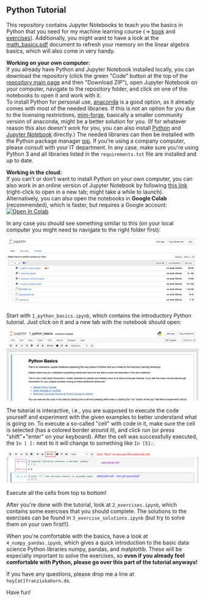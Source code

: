 ## Python Tutorial

This repository contains Jupyter Notebooks to teach you the basics in Python that you need for my machine learning course (&rarr; [book](https://franziskahorn.de/mlbook/) and [exercises](https://github.com/cod3licious/ml_exercises)). Additionally, you might want to have a look at the [math_basics.pdf](https://github.com/cod3licious/python_tutorial/blob/master/math_basics.pdf) document to refresh your memory on the linear algebra basics, which will also come in very handy.

**Working on your own computer:** <br>
If you already have Python and Jupyter Notebook installed locally, you can download the repository (click the green "Code" button at the top of the [repository main page](https://github.com/cod3licious/python_tutorial) and then "Download ZIP"), open Jupyter Notebook on your computer, navigate to the repository folder, and click on one of the notebooks to open it and work with it. <br>
To install Python for personal use, [anaconda](https://docs.anaconda.com/anaconda/install/) is a good option, as it already comes with most of the needed libraries. If this is not an option for you due to the licensing restrictions, [mini-forge](https://github.com/conda-forge/miniforge), basically a smaller community version of anaconda, might be a better solution for you. (If for whatever reason this also doesn't work for you, you can also install [Python](https://www.python.org/downloads/) and [Jupyter Notebook](https://jupyter.org/install) directly.) The needed libraries can then be installed with the Python package manager [pip](https://pip.pypa.io/en/stable/installing/). If you're using a company computer, please consult with your IT department. In any case, make sure you're using Python 3 and all libraries listed in the `requirements.txt` file are installed and up to date.

**Working in the cloud:** <br>
If you can't or don't want to install Python on your own computer, you can also work in an online version of Jupyter Notebook by following [this link](https://mybinder.org/v2/gh/cod3licious/python_tutorial/master) (right-click to open in a new tab; might take a while to launch). <br>
Alternatively, you can also open the notebooks in **Google Colab** (recommended), which is faster, but requires a Google account:
[![Open In Colab](https://colab.research.google.com/assets/colab-badge.svg)](https://colab.research.google.com/github/cod3licious/python_tutorial)



In any case you should see something similar to this (on your local computer you might need to navigate to the right folder first):

<img src="doc/screenshot1.png" alt="screenshot_notebook1" width="720"/>

Start with `1_python_basics.ipynb`, which contains the introductory Python tutorial. Just click on it and a new tab with the notebook should open:

<img src="doc/screenshot2.png" alt="screenshot_notebook2" width="720"/>

The tutorial is interactive, i.e., you are supposed to execute the code yourself and experiment with the given examples to better understand what is going on. To execute a so-called "cell" with code in it, make sure the cell is selected (has a colored border around it), and click run (or press "shift"+"enter" on your keyboard). After the cell was successfully executed, the `In [ ]:` next to it will change to something like `In [5]:`.

<img src="doc/screenshot3.png" alt="screenshot_notebook3" width="720"/>

Execute all the cells from top to bottom!

After you're done with the tutorial, look at `2_exercises.ipynb`, which contains some exercises that you should complete. The solutions to the exercises can be found in `3_exercise_solutions.ipynb` (but try to solve them on your own first!!).

When you're comfortable with the basics, have a look at `4_numpy_pandas.ipynb`, which gives a quick introduction to the basic data science Python libraries numpy, pandas, and matplotlib. These will be especially important to solve the exercises, so **even if you already feel comfortable with Python, please go over this part of the tutorial anyways!**

If you have any questions, please drop me a line at `hey[at]franziskahorn.de`.

Have fun!
